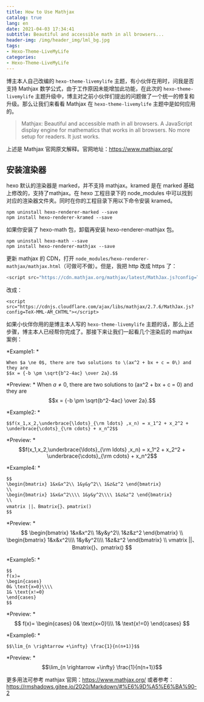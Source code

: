 ```yaml
---
title: How to Use Mathjax
catalog: true
lang: en
date: 2021-04-03 17:34:41
subtitle: Beautiful and accessible math in all browsers...
header-img: /img/header_img/lml_bg.jpg
tags:
- Hexo-Theme-LiveMyLife
categories:
- Hexo-Theme-LiveMyLife
---
```


博主本人自己改编的 `hexo-theme-livemylife` 主题，有小伙伴在用时，问我是否支持 Mathjax 数学公式，由于工作原因未能增加此功能，在此次的 `hexo-theme-livemylife` 主题升级中，博主对之前小伙伴们提出的问题做了一个统一的修复和升级。那么让我们来看看 Mathjax 在 `hexo-theme-livemylife` 主题中是如何应用的。

> Mathjax: Beautiful and accessible math in all browsers. 
> A JavaScript display engine for mathematics that works in all browsers.
No more setup for readers. It just works.

上述是 Mathjax 官网原文解释。官网地址：https://www.mathjax.org/

## 安装渲染器
hexo 默认的渲染器是 marked，并不支持 mathjax。kramed 是在 marked 基础上修改的，支持了mathjax。在 hexo 工程目录下的 node_modules 中可以找到对应的渲染器文件夹。同时在你的工程目录下用以下命令安装 kramed。
```npm
npm uninstall hexo-renderer-marked --save
npm install hexo-renderer-kramed --save
``` 

如果你安装了 hexo-math 包，卸载再安装 hexo-renderer-mathjax 包。
```npm
npm uninstall hexo-math --save
npm install hexo-renderer-mathjax --save
```

更新 mathjax 的 CDN，打开 `node_modules/hexo-renderer-mathjax/mathjax.html`（可做可不做）。但是，我把 http 改成 https 了：
```js
<script src="https://cdn.mathjax.org/mathjax/latest/MathJax.js?config=TeX-AMS-MML_HTMLorMML"></script>
```

改成：
```
<script src="https://cdnjs.cloudflare.com/ajax/libs/mathjax/2.7.6/MathJax.js?config=TeX-MML-AM_CHTML"></script>
```

如果小伙伴你用的是博主本人写的 `hexo-theme-livemylife` 主题的话，那么上述步骤，博主本人已经帮你完成了。那接下来让我们一起看几个渲染后的 mathjax 案例：

*Example1: *
```
When $a \ne 0$, there are two solutions to \(ax^2 + bx + c = 0\) and they are
$$x = {-b \pm \sqrt{b^2-4ac} \over 2a}.$$
```
*Preview: *
When $a \ne 0$, there are two solutions to \(ax^2 + bx + c = 0\) and they are
$$x = {-b \pm \sqrt{b^2-4ac} \over 2a}.$$

*Example2: *
```
$$f(x_1,x_2,\underbrace{\ldots}_{\rm ldots} ,x_n) = x_1^2 + x_2^2 + \underbrace{\cdots}_{\rm cdots} + x_n^2$$
```
*Preview: *
$$f(x_1,x_2,\underbrace{\ldots}_{\rm ldots} ,x_n) = x_1^2 + x_2^2 + \underbrace{\cdots}_{\rm cdots} + x_n^2$$

*Example4: *
```
$$
\begin{bmatrix} 1&x&x^2\\ 1&y&y^2\\ 1&z&z^2 \end{bmatrix}
\\
\begin{bmatrix} 1&x&x^2\\\\ 1&y&y^2\\\\ 1&z&z^2 \end{bmatrix}
\\
vmatrix ||、Bmatrix{}、pmatrix()
$$
```
*Preview: *
$$
\begin{bmatrix} 1&x&x^2\\ 1&y&y^2\\ 1&z&z^2 \end{bmatrix}
\\
\begin{bmatrix} 1&x&x^2\\\\ 1&y&y^2\\\\ 1&z&z^2 \end{bmatrix}
\\
vmatrix ||、Bmatrix{}、pmatrix()
$$

*Example5: *
```
$$
f(x)=
\begin{cases}
0& \text{x=0}\\\\
1& \text{x!=0}
\end{cases}
$$
```
*Preview: *
$$
f(x)=
\begin{cases}
0& \text{x=0}\\\\
1& \text{x!=0}
\end{cases}
$$

*Example6: *
```
$$\lim_{n \rightarrow +\infty} \frac{1}{n(n+1)}$$
```
*Preview: *
$$\lim_{n \rightarrow +\infty} \frac{1}{n(n+1)}$$

更多用法可参考 mathjax 官网：https://www.mathjax.org/
或者参考：https://rmshadows.gitee.io/2020/Markdown/#%E6%9D%A5%E6%BA%90-2